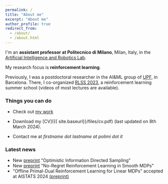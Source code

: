 ```yaml
---
permalink: /
title: "About me"
excerpt: "About me"
author_profile: true
redirect_from: 
  - /about/
  - /about.html
---
```


I'm an **assistant professor at Politecnico di Milano**, Milan, Italy, in the [Artificial Intelligence and Robotics Lab](https://rl.airlab.deib.polimi.it/).

My research focus is **reinforcement learning**.

Previously, I was a postdoctoral researcher in the AI&ML group of [UPF](https://www.upf.edu/web/ai-ml), in Barcelona.
There, I co-organized [RLSS 2023](https://rlsummerschool.com/), a reinforcement learning summer school (videos of most lectures are available).


### Things you can do
* Check out [my work](https://scholar.google.it/citations?user=A2WxZlsAAAAJ&hl=en)

* Download my [CV]({{ site.baseurl}}/files/cv.pdf) (last updated on 8th March 2024).

* Contact me at *firstname dot lastname at polimi dot it*

### Latest news
* New [preprint](https://arxiv.org/abs/2402.15411v1) "Optimistic Information Directed Sampling"
* New [preprint](https://arxiv.org/abs/2402.03792) "No-Regret Reinforcement Learning in Smooth MDPs"
* "Offline Primal-Dual Reinforcement Learning for Linear MDPs" accepted at AISTATS 2024 [(preprint)](https://arxiv.org/abs/2305.12944)
